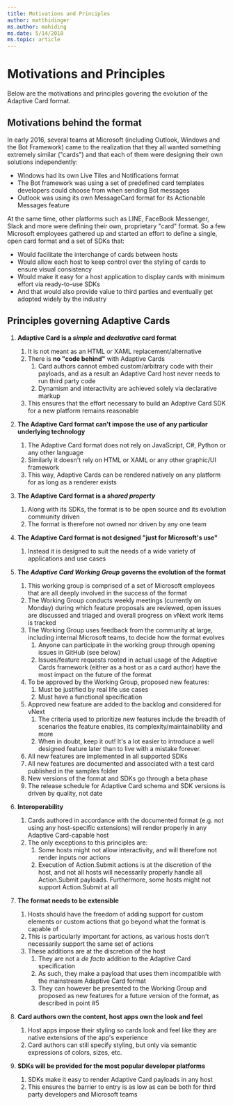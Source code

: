 ```yaml
---
title: Motivations and Principles
author: matthidinger
ms.author: mahiding
ms.date: 5/14/2018
ms.topic: article
---
```


# Motivations and Principles

Below are the motivations and principles govering the evolution of the Adaptive Card format.

## Motivations behind the format

In early 2016, several teams at Microsoft (including Outlook, Windows and the Bot Framework) came to the realization that they all wanted something extremely similar ("cards") and that each of them were designing their own solutions independently:

- Windows had its own Live Tiles and Notifications format
-  The Bot framework was using a set of predefined card templates developers could choose from when sending Bot messages
- Outlook was using its own MessageCard format for its Actionable Messages feature

At the same time, other platforms such as LINE, FaceBook Messenger, Slack and more were defining their own, proprietary "card" format. So a few Microsoft employees gathered up and started an effort to define a single, open card format and a set of SDKs that:

- Would facilitate the interchange of cards between hosts
- Would allow each host to keep control over the styling of cards to ensure visual consistency
- Would make it easy for a host application to display cards with minimum effort via ready-to-use SDKs
- And that would also provide value to third parties and eventually get adopted widely by the industry

## Principles governing Adaptive Cards

1.  **Adaptive Card is a _simple_ and _declarative_ card format**

    1.  It is not meant as an HTML or XAML replacement/alternative
    2.  There is **no "code behind"** with Adaptive Cards
        1. Card authors cannot embed custom/arbitrary code with their payloads, and as a result an Adaptive Card host never needs to run third party code
        2. Dynamism and interactivity are achieved solely via declarative markup
    3.  This ensures that the effort necessary to build an Adaptive Card SDK for a new platform remains reasonable

2.  **The Adaptive Card format can't impose the use of any particular underlying technology**

    1.  The Adaptive Card format does not rely on JavaScript, C#, Python or any other language
    2.  Similarly it doesn't rely on HTML or XAML or any other graphic/UI framework
    3.  This way, Adaptive Cards can be rendered natively on any platform for as long as a renderer exists

3.  **The Adaptive Card format is a _shared property_**

    1.  Along with its SDKs, the format is to be open source and its evolution community driven
    2.  The format is therefore not owned nor driven by any one team

4.  **The Adaptive Card format is not designed "just for Microsoft's use"**

    1.  Instead it is designed to suit the needs of a wide variety of applications and use cases

5.  **The _Adaptive Card Working Group_ governs the evolution of the format**

    1.  This working group is comprised of a set of Microsoft employees that are all deeply involved in the success of the format
    2.  The Working Group conducts weekly meetings (currently on Monday) during which feature proposals are reviewed, open issues are discussed 
    and triaged and overall progress on vNext work items is tracked
    3.  The Working Group uses feedback from the community at large, including internal Microsoft teams, to decide how the format evolves
        1. Anyone can participate in the working group through opening issues in GitHub (see below)
        2. Issues/feature requests rooted in actual usage of the Adaptive Cards framework (either as a host or as a card author) have the most impact on the future of the format
    4.  To be approved by the Working Group, proposed new features:
        1. Must be justified by real life use cases
        2. Must have a functional specification
    5.  Approved new feature are added to the backlog and considered for vNext
        1. The criteria used to prioritize new features include the breadth of scenarios the feature enables, its complexity/maintainability and more
        2. When in doubt, keep it out! It's a lot easier to introduce a well designed feature later than to live with a mistake forever.
    6.  All new features are implemented in all supported SDKs
    7.  All new features are documented and associated with a test card published in the samples folder
    8.  New versions of the format and SDKs go through a beta phase
    9.  The release schedule for Adaptive Card schema and SDK versions is driven by quality, not date

6.	**Interoperability**
    1.	Cards authored in accordance with the documented format (e.g. not using any host-specific extensions) will render properly in any Adaptive Card-capable host
    2.	The only exceptions to this principles are:
        1.	Some hosts might not allow interactivity, and will therefore not render inputs nor actions
        2.	Execution of Action.Submit actions is at the discretion of the host, and not all hosts will necessarily properly handle all Action.Submit payloads. Furthermore, some hosts might not support Action.Submit at all

7.  **The format needs to be extensible**

    1.  Hosts should have the freedom of adding support for custom elements or custom actions that go beyond what the format is capable of
    2.  This is particularly important for actions, as various hosts don't necessarily support the same set of actions
    3.  These additions are at the discretion of the host
        1. They are not a *de facto* addition to the Adaptive Card specification
        2. As such, they make a payload that uses them incompatible with the mainstream Adaptive Card format
        3. They can however be presented to the Working Group and proposed as new features for a future version of the format, as described in point #5

8.  **Card authors own the content, host apps own the look and feel**

    1.  Host apps impose their styling so cards look and feel like they are native extensions of the app's experience
    2.  Card authors can still specify styling, but only via semantic expressions of colors, sizes, etc.

9.  **SDKs will be provided for the most popular developer platforms**

    1.  SDKs make it easy to render Adaptive Card payloads in any host
    2.  This ensures the barrier to entry is as low as can be both for third party developers and Microsoft teams
